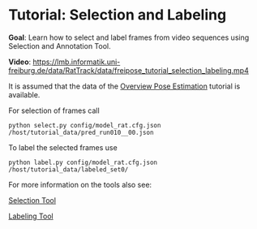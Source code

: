 # Tutorial: Selection and Labeling

**Goal**: Learn how to select and label frames from video sequences using Selection and Annotation Tool.  

**Video**: https://lmb.informatik.uni-freiburg.de/data/RatTrack/data/freipose_tutorial_selection_labeling.mp4

It is assumed that the data of the [Overview Pose Estimation](https://github.com/lmb-freiburg/FreiPose-docker/blob/master/Tutorial_OverviewPose.md) tutorial is available. 

For selection of frames call

    python select.py config/model_rat.cfg.json /host/tutorial_data/pred_run010__00.json
    
To label the selected frames use

    python label.py config/model_rat.cfg.json /host/tutorial_data/labeled_set0/
    
    
For more information on the tools also see:

[Selection Tool](https://github.com/lmb-freiburg/FreiPose/blob/master/Readme_Select.md)

[Labeling Tool](https://github.com/lmb-freiburg/FreiPose/blob/master/Readme_Label.md)  
